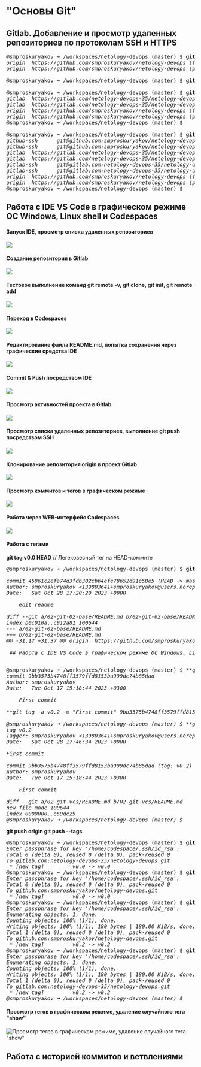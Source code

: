 # "Основы Git"

## Gitlab. Добавление и просмотр удаленных репозиториев по протоколам SSH и HTTPS

<pre>
@smproskuryakov ➜ /workspaces/netology-devops (master) $ <b>git remote -v</b>
<i>origin  https://github.com/smproskuryakov/netology-devops (fetch)
origin  https://github.com/smproskuryakov/netology-devops (push)</i>

@smproskuryakov ➜ /workspaces/netology-devops (master) $ <b>git remote add gitlab https://gitlab.com/netology-devops-35/netology-devops.git</b>

@smproskuryakov ➜ /workspaces/netology-devops (master) $ <b>git remote -v</b>
<i>gitlab  https://gitlab.com/netology-devops-35/netology-devops.git (fetch)
gitlab  https://gitlab.com/netology-devops-35/netology-devops.git (push)
origin  https://github.com/smproskuryakov/netology-devops (fetch)
origin  https://github.com/smproskuryakov/netology-devops (push)</i>
@smproskuryakov ➜ /workspaces/netology-devops (master) $

@smproskuryakov ➜ /workspaces/netology-devops (master) $ <b>git remote -v</b>
<i>github-ssh      git@github.com:smproskuryakov/netology-devops.git (fetch)
github-ssh      git@github.com:smproskuryakov/netology-devops.git (push)
gitlab  https://gitlab.com/netology-devops-35/netology-devops.git (fetch)
gitlab  https://gitlab.com/netology-devops-35/netology-devops.git (push)
gitlab-ssh      git@gitlab.com:netology-devops-35/netology-devops.git (fetch)
gitlab-ssh      git@gitlab.com:netology-devops-35/netology-devops.git (push)
origin  https://github.com/smproskuryakov/netology-devops (fetch)
origin  https://github.com/smproskuryakov/netology-devops (push)</i>
@smproskuryakov ➜ /workspaces/netology-devops (master) $
</pre>


## Работа с IDE VS Code в графическом режиме ОС Windows, Linux shell и Codespaces

#### Запуск IDE, просмотр списка удаленных репозиториев

![](img/vscode-start.png)

#### Создание репозитория в Gitlab

![](img/gitlab-new-repo.png)

#### Тестовое выполнение команд git remote -v, git clone, git init, git remote add

![](img/git-remote-add-gitlab.png)

#### Переход в Codespaces

![](img/open-netologydevops-graphis.png)

#### Редактирование файла README.md, попытка сохранения через графические средства IDE

![](img/index-changes.png)

#### Commit & Push посредством IDE

![](img/commit-push.png)

#### Просмотр активностей проекта в Gitlab

![](img/git-lab-project-overview.png)

#### Просмотр списка удаленных репозиториев, выполнение git push посредством SSH

![](img/git-push-ssh.png)

#### Клонирование репозитория origin в проект Gitlab

![](img/git-remote-add-github-ssh.png)

#### Просмотр коммитов и тегов в графическом режиме

![](img/vs-code-gitlens-commitgraph-tags.png)

#### Работа через WEB-интерфейс Codespaces

![](img/codespaces-web-ide.png)



#### Работа с тегами


<b>git tag v0.0 HEAD</b> // Легековесный тег на HEAD-коммите

<pre>
@smproskuryakov ➜ /workspaces/netology-devops (master) $ <b>git show v0.0</b>

<i>commit 45861c2efa74d3fdb302cb64efe78652d91e50e5 (HEAD -> master, tag: v0.0, gitlab-ssh/master, github-ssh/master)
Author: smproskuryakov <139803641+smproskuryakov@users.noreply.github.com>
Date:   Sat Oct 28 17:20:29 2023 +0000

    edit readme

diff --git a/02-git-02-base/README.md b/02-git-02-base/README.md
index b0c010a..c912a81 100644
--- a/02-git-02-base/README.md
+++ b/02-git-02-base/README.md
@@ -31,17 +31,37 @@ origin  https://github.com/smproskuryakov/netology-devops (push)

 ## Работа с IDE VS Code в графическом режиме ОС Windows, Linux shell и Codespaces</i>

</pre>

<pre>
@smproskuryakov ➜ /workspaces/netology-devops (master) $ **git log --grep "First commit"**
<i>commit 9bb3575b4748ff3579ffd8153ba999dc74b85dad
Author: smproskuryakov <smproskuryakov@yandex.ru>
Date:   Tue Oct 17 15:18:44 2023 +0300

    First commit

**git tag -a v0.2 -m "First commit" 9bb3575b4748ff3579ffd8153ba999dc74b85dad**

@smproskuryakov ➜ /workspaces/netology-devops (master) $ **git show v0.2**
tag v0.2
Tagger: smproskuryakov <139803641+smproskuryakov@users.noreply.github.com>
Date:   Sat Oct 28 17:46:34 2023 +0000

First commit

commit 9bb3575b4748ff3579ffd8153ba999dc74b85dad (tag: v0.2)
Author: smproskuryakov <smproskuryakov@yandex.ru>
Date:   Tue Oct 17 15:18:44 2023 +0300

    First commit

diff --git a/02-git-vcs/README.md b/02-git-vcs/README.md
new file mode 100644
index 0000000..e69de29
@smproskuryakov ➜ /workspaces/netology-devops (master) $</i>
</pre>


<b>git push origin <tag></b>
<b>git push <remote> --tags</b>

<pre>
@smproskuryakov ➜ /workspaces/netology-devops (master) $ <b>git push gitlab-ssh v0.0</b>
<i>Enter passphrase for key '/home/codespace/.ssh/id_rsa':
Total 0 (delta 0), reused 0 (delta 0), pack-reused 0
To gitlab.com:netology-devops-35/netology-devops.git
 * [new tag]         v0.0 -> v0.0</i>
@smproskuryakov ➜ /workspaces/netology-devops (master) $ <b>git push github-ssh v0.0</b>
<i>Enter passphrase for key '/home/codespace/.ssh/id_rsa':
Total 0 (delta 0), reused 0 (delta 0), pack-reused 0
To github.com:smproskuryakov/netology-devops.git
 * [new tag]         v0.0 -> v0.0</i>
@smproskuryakov ➜ /workspaces/netology-devops (master) $ <b>git push github-ssh --tags</b>
<i>Enter passphrase for key '/home/codespace/.ssh/id_rsa':
Enumerating objects: 1, done.
Counting objects: 100% (1/1), done.
Writing objects: 100% (1/1), 180 bytes | 180.00 KiB/s, done.
Total 1 (delta 0), reused 0 (delta 0), pack-reused 0
To github.com:smproskuryakov/netology-devops.git
 * [new tag]         v0.2 -> v0.2</i>
@smproskuryakov ➜ /workspaces/netology-devops (master) $ <b>git push gitlab-ssh --tags</b>
<i>Enter passphrase for key '/home/codespace/.ssh/id_rsa':
Enumerating objects: 1, done.
Counting objects: 100% (1/1), done.
Writing objects: 100% (1/1), 180 bytes | 180.00 KiB/s, done.
Total 1 (delta 0), reused 0 (delta 0), pack-reused 0
To gitlab.com:netology-devops-35/netology-devops.git
 * [new tag]         v0.2 -> v0.2
@smproskuryakov ➜ /workspaces/netology-devops (master) $</i>
</pre>

#### Просмотр тегов в графическом режиме, удаление случайного тега "show"

![Просмотр тегов в графическом режиме, удаление случайного тега "show"](img/tags-graph.png)


## Работа с историей коммитов и ветвлениями

